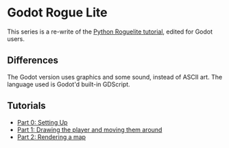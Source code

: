 # Godot Rogue Lite

This series is a re-write of the [Python Roguelite tutorial](http://rogueliketutorials.com/tutorials/tcod/v2/), edited for Godot users.

## Differences

The Godot version uses graphics and some sound, instead of ASCII art.
The language used is Godot'd built-in GDScript.

## Tutorials

- [Part 0: Setting Up](tutorials/tut_0_setting_up.md)
- [Part 1: Drawing the player and moving them around](tutorials/tut_1_the_player.md)
- [Part 2: Rendering a map](tutorials/tut_2_the_map.md)
